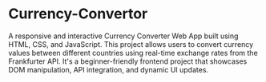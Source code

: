 # Currency-Convertor
A responsive and interactive Currency Converter Web App built using HTML, CSS, and JavaScript. This project allows users to convert currency values between different countries using real-time exchange rates from the Frankfurter API. It's a beginner-friendly frontend project that showcases DOM manipulation, API integration, and dynamic UI updates.
